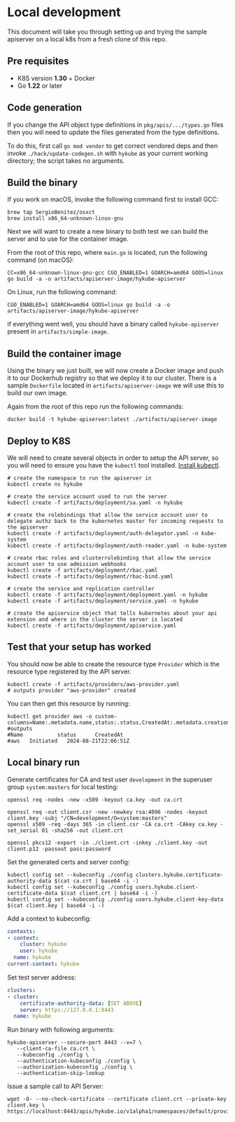 # Local development

This document will take you through setting up and trying the sample apiserver on a local k8s from a fresh clone of this repo.

## Pre requisites

- K8S version **1.30** + Docker
- Go **1.22** or later

## Code generation

If you change the API object type definitions in `pkg/apis/.../types.go` files then you will need to update the files generated from the type definitions. 

To do this, first call `go mod vendor` to get correct vendored deps and then invoke `./hack/update-codegen.sh` with `hykube` as your current working directory; the script takes no arguments.

## Build the binary

If you work on macOS, invoke the following command first to install GCC:
```shell
brew tap SergioBenitez/osxct
brew install x86_64-unknown-linux-gnu
```

Next we will want to create a new binary to both test we can build the server and to use for the container image.

From the root of this repo, where ```main.go``` is located, run the following command (on macOS):
```shell
CC=x86_64-unknown-linux-gnu-gcc CGO_ENABLED=1 GOARCH=amd64 GOOS=linux go build -a -o artifacts/apiserver-image/hykube-apiserver
```

On Linux, run the following command:
```shell
CGO_ENABLED=1 GOARCH=amd64 GOOS=linux go build -a -o artifacts/apiserver-image/hykube-apiserver
```

if everything went well, you should have a binary called `hykube-apiserver` present in `artifacts/simple-image`.

## Build the container image

Using the binary we just built, we will now create a Docker image and push it to our Dockerhub registry so that we deploy it to our cluster.
There is a sample `Dockerfile` located in `artifacts/apiserver-image` we will use this to build our own image.

Again from the root of this repo run the following commands:
```shell
docker build -t hykube-apiserver:latest ./artifacts/apiserver-image
```

## Deploy to K8S

We will need to create several objects in order to setup the API server, so you will need to ensure you have the `kubectl` tool installed. [Install kubectl](https://kubernetes.io/docs/tasks/tools/install-kubectl/).

```shell
# create the namespace to run the apiserver in
kubectl create ns hykube

# create the service account used to run the server
kubectl create -f artifacts/deployment/sa.yaml -n hykube

# create the rolebindings that allow the service account user to delegate authz back to the kubernetes master for incoming requests to the apiserver
kubectl create -f artifacts/deployment/auth-delegator.yaml -n kube-system
kubectl create -f artifacts/deployment/auth-reader.yaml -n kube-system

# create rbac roles and clusterrolebinding that allow the service account user to use admission webhooks
kubectl create -f artifacts/deployment/rbac.yaml
kubectl create -f artifacts/deployment/rbac-bind.yaml

# create the service and replication controller
kubectl create -f artifacts/deployment/deployment.yaml -n hykube
kubectl create -f artifacts/deployment/service.yaml -n hykube

# create the apiservice object that tells kubernetes about your api extension and where in the cluster the server is located
kubectl create -f artifacts/deployment/apiservice.yaml
```

## Test that your setup has worked

You should now be able to create the resource type `Provider` which is the resource type registered by the API server.

```shell
kubectl create -f artifacts/providers/aws-provider.yaml
# outputs provider "aws-provider" created
```

You can then get this resource by running:

```shell
kubectl get provider aws -o custom-columns=Name:.metadata.name,status:.status,CreatedAt:.metadata.creationTimestamp
#outputs
#Name           status      CreatedAt
#aws   Initiated   2024-08-21T22:06:51Z
```

## Local binary run

Generate certificates for CA and test user `development` in the superuser group `system:masters` for local testing:
```shell
openssl req -nodes -new -x509 -keyout ca.key -out ca.crt

openssl req -out client.csr -new -newkey rsa:4096 -nodes -keyout client.key -subj "/CN=development/O=system:masters"
openssl x509 -req -days 365 -in client.csr -CA ca.crt -CAkey ca.key -set_serial 01 -sha256 -out client.crt

openssl pkcs12 -export -in ./client.crt -inkey ./client.key -out client.p12 -passout pass:password
```
Set the generated certs and server config:
```shell
kubectl config set --kubeconfig ./config clusters.hykube.certificate-authority-data $(cat ca.crt | base64 -i -)
kubectl config set --kubeconfig ./config users.hykube.client-certificate-data $(cat client.crt | base64 -i -)
kubectl config set --kubeconfig ./config users.hykube.client-key-data $(cat client.key | base64 -i -)
```
Add a context to kubeconfig:
```yaml
contexts:
- context:
    cluster: hykube
    user: hykube
  name: hykube
current-context: hykube
```
Set test server address:
```yaml
clusters:
- cluster:
    certificate-authority-data: [SET ABOVE]
    server: https://127.0.0.1:8443
  name: hykube
```

Run binary with following arguments:
```shell
hykube-apiserver --secure-port 8443 --v=7 \
   --client-ca-file ca.crt \
   --kubeconfig ./config \
   --authentication-kubeconfig ./config \
   --authorization-kubeconfig ./config \
   --authentication-skip-lookup
```

Issue a sample call to API Server:
```shell
wget -O- --no-check-certificate --certificate client.crt --private-key client.key \
https://localhost:8443/apis/hykube.io/v1alpha1/namespaces/default/providers
```